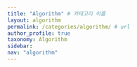 ```yaml
---
title: "Algorithm" # 카테고리 이름
layout: algorithm
permalink: /categories/algorithm/ # url
author_profile: true
taxonomy: Algorithm
sidebar:
nav: "algorithm"
---
```

